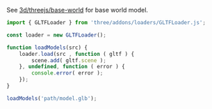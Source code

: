 See [3d/threejs/base-world](/3d/threejs/base-world/) for base world model.

```js
import { GLTFLoader } from 'three/addons/loaders/GLTFLoader.js';

const loader = new GLTFLoader();

function loadModels(src) {
    loader.load(src , function ( gltf ) {
	    scene.add( gltf.scene );
    }, undefined, function ( error ) {
        console.error( error );
    });
}

loadModels('path/model.glb');
```